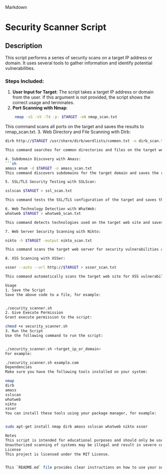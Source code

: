 
Markdown
# Security Scanner Script

## Description
This script performs a series of security scans on a target IP address or domain. It uses several tools to gather information and identify potential vulnerabilities.

### Steps Included:
1. **User Input for Target**: The script takes a target IP address or domain from the user. If this argument is not provided, the script shows the correct usage and terminates.
2. **Port Scanning with Nmap**: 
   ```sh
    nmap -sS -sV -T4 -p- $TARGET -oN nmap_scan.txt
This command scans all ports on the target and saves the results to nmap_scan.txt.
3. Web Directory and File Scanning with Dirb:

```sh
dirb http://$TARGET /usr/share/dirb/wordlists/common.txt -o dirb_scan.txt

This command searches for common directories and files on the target web server and saves the results to dirb_scan.txt.

4. Subdomain Discovery with Amass:
```sh
amass enum -d $TARGET -o amass_scan.txt
This command discovers subdomains for the target domain and saves the results to amass_scan.txt.

5. SSL/TLS Security Testing with SSLScan:

sslscan $TARGET > ssl_scan.txt

This command tests the SSL/TLS configuration of the target and saves the results to ssl_scan.txt.

6. Web Technology Detection with WhatWeb:
whatweb $TARGET > whatweb_scan.txt

This command detects technologies used on the target web site and saves the results to whatweb_scan.txt.

7. Web Server Security Scanning with Nikto:

nikto -h $TARGET -output nikto_scan.txt

This command scans the target web server for security vulnerabilities and saves the results to nikto_scan.txt.

8. XSS Scanning with XSSer:

xsser --auto --url http://$TARGET > xsser_scan.txt

This command automatically scans the target web site for XSS vulnerabilities and saves the results to xsser_scan.txt.

Usage
1. Save the Script
Save the above code to a file, for example:


./security_scanner.sh
2. Give Execute Permission
Grant execute permission to the script:

chmod +x security_scanner.sh
3. Run the Script
Use the following command to run the script:


./security_scanner.sh <target_ip_or_domain>
For example:

./security_scanner.sh example.com
Dependencies
Make sure you have the following tools installed on your system:

nmap
dirb
amass
sslscan
whatweb
nikto
xsser
You can install these tools using your package manager, for example:


sudo apt-get install nmap dirb amass sslscan whatweb nikto xsser

Notes
This script is intended for educational purposes and should only be used on targets that you have permission to scan.
Unauthorized scanning of systems may be illegal and result in severe consequences. Always obtain proper authorization before running security scans.
License
This project is licensed under the MIT License.


This `README.md` file provides clear instructions on how to use your security scanner script, along with detailed explanations of each step.
